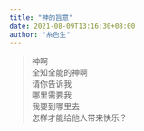 ```yaml
---
title: "神的旨意"
date: 2021-08-09T13:16:30+08:00
author: "糸色生"
---
```

> 神啊  
> 全知全能的神啊  
> 请你告诉我   
> 哪里需要我  
> 我要到哪里去  
> 怎样才能给他人带来快乐？  
